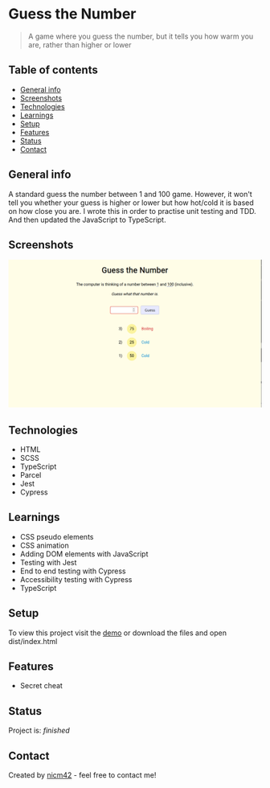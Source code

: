 # Guess the Number
> A game where you guess the number, but it tells you how warm you are, rather than higher or lower

## Table of contents
* [General info](#general-info)
* [Screenshots](#screenshots)
* [Technologies](#technologies)
* [Learnings](#learnings)
* [Setup](#setup)
* [Features](#features)
* [Status](#status)
* [Contact](#contact)

## General info
A standard guess the number between 1 and 100 game. However, it won't tell you whether your guess is higher or lower but how hot/cold it is based on how close you are. I wrote this in order to practise unit testing and TDD. And then updated the JavaScript to TypeScript.

## Screenshots
![Screenshot](screenshot.png)

## Technologies
* HTML
* SCSS
* TypeScript
* Parcel
* Jest
* Cypress

## Learnings
* CSS pseudo elements
* CSS animation
* Adding DOM elements with JavaScript
* Testing with Jest
* End to end testing with Cypress
* Accessibility testing with Cypress
* TypeScript

## Setup
To view this project visit the [demo](https://guess-the-number.nicm42.co.uk/) or download the files and open dist/index.html

## Features
* Secret cheat

## Status
Project is: _finished_ 

## Contact
Created by [nicm42](https://www.twitter.com/nicm4242) - feel free to contact me!
